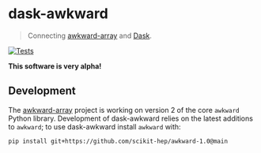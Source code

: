 dask-awkward
============

> Connecting [awkward-array](https://awkward-array.org) and
[Dask](https://dask.org/).

[![Tests](https://github.com/ContinuumIO/dask-awkward/actions/workflows/pypi-tests.yml/badge.svg)](https://github.com/ContinuumIO/dask-awkward/actions/workflows/pypi-tests.yml)

**This software is very alpha!**

Development
-----------

The [awkward-array](https://github.com/scikit-hep/awkward-1.0) project
is working on version 2 of the core `awkward` Python library.
Development of dask-awkward relies on the latest additions to
`awkward`; to use dask-awkward install `awkward` with:

```
pip install git+https://github.com/scikit-hep/awkward-1.0@main
```
